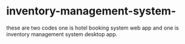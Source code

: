 # inventory-management-system-
these are two codes one is hotel booking system web app and one is inventory management system desktop app.
